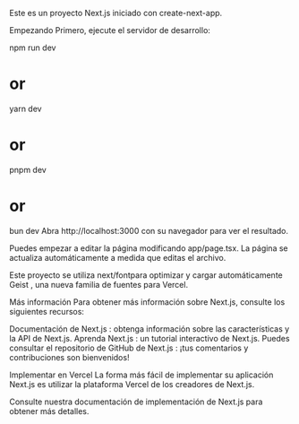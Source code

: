 Este es un proyecto Next.js iniciado con create-next-app.

Empezando
Primero, ejecute el servidor de desarrollo:

npm run dev
# or
yarn dev
# or
pnpm dev
# or
bun dev
Abra http://localhost:3000 con su navegador para ver el resultado.

Puedes empezar a editar la página modificando app/page.tsx. La página se actualiza automáticamente a medida que editas el archivo.

Este proyecto se utiliza next/fontpara optimizar y cargar automáticamente Geist , una nueva familia de fuentes para Vercel.

Más información
Para obtener más información sobre Next.js, consulte los siguientes recursos:

Documentación de Next.js : obtenga información sobre las características y la API de Next.js.
Aprenda Next.js : un tutorial interactivo de Next.js.
Puedes consultar el repositorio de GitHub de Next.js : ¡tus comentarios y contribuciones son bienvenidos!

Implementar en Vercel
La forma más fácil de implementar su aplicación Next.js es utilizar la plataforma Vercel de los creadores de Next.js.

Consulte nuestra documentación de implementación de Next.js para obtener más detalles.
